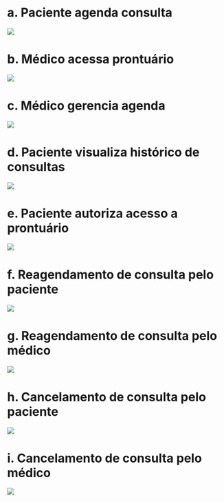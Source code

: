 # a. Paciente agenda consulta
[![](https://mermaid.ink/img/pako:eNqNUktOwzAQvYo167QkcRNSLyohYFkJ0R3KZmRPW0uJHRIHUaoeBrFAnCMXw7SJVLVQ4YU1n_fejMezBWkVgYCGnlsyku40rmosc8P8qbB2WuoKjWMPKDUZR-eZhW4clXiemHdfSkt7SBzuQWU0m_U0wW4kNQ0yy5pjod-QCypIamuQUVN5CwutUNF_COVxL5eha1t377W-gL21ZqnrEhmuyCgsfb5H9xAP7h8v2L150ciMdXqpJXaf3Ydlis6pPeFkMtrh1SPJ1g9IWtO0hcPTSkOHf5aSfbv7AARQkne08r--_dHKwa2ppByENxUt0RfJITc7D8XW2cXGSBCubimAtlLohiUBscSi8VFS2tl6ftik_UIF4DfgydpyIHoXxBZeQUzTMY_D9DrJkjidhDwJYANiFPHxJONhHGVJmPA4jpNdAG97hXCcRTxOI55Nr3nM0zALoLbtat03sPsG4hLzvQ?type=png)](https://mermaid.live/edit#pako:eNqNUktOwzAQvYo167QkcRNSLyohYFkJ0R3KZmRPW0uJHRIHUaoeBrFAnCMXw7SJVLVQ4YU1n_fejMezBWkVgYCGnlsyku40rmosc8P8qbB2WuoKjWMPKDUZR-eZhW4clXiemHdfSkt7SBzuQWU0m_U0wW4kNQ0yy5pjod-QCypIamuQUVN5CwutUNF_COVxL5eha1t377W-gL21ZqnrEhmuyCgsfb5H9xAP7h8v2L150ciMdXqpJXaf3Ydlis6pPeFkMtrh1SPJ1g9IWtO0hcPTSkOHf5aSfbv7AARQkne08r--_dHKwa2ppByENxUt0RfJITc7D8XW2cXGSBCubimAtlLohiUBscSi8VFS2tl6ftik_UIF4DfgydpyIHoXxBZeQUzTMY_D9DrJkjidhDwJYANiFPHxJONhHGVJmPA4jpNdAG97hXCcRTxOI55Nr3nM0zALoLbtat03sPsG4hLzvQ)

# b. Médico acessa prontuário
[![](https://mermaid.ink/img/pako:eNptkE1uwyAQha-CZu1ENsSOwyJSpXaZVXaVN1OYNEg2uBik_CiH6bLnyMVKYkeK1LJADO-bN_DOoJwmkDDQVySr6NXgp8eusSytHn0wyvRoA9tcf7RR7q-wNUOgDkdh3Cd2tl5PomQvioYBmWPDM_4PuKWWlHEW0xBlyAYa0QlI6NQk2dvBfBDrvbMhXr-9cQxjcN6cUDvWU-ueLCCDjnyHRqfPnm-WDYQ9ddSATEdNO4xtaKCxl4TefLZHq0AGHymD2GsMj2xA7rAd0i1pk8ZtxgDvOWaQInl3rns0phLkGQ4gV9Vc8LxalnXJq0UuygyOIGeFmC9qkfOiLvNScM7LSwanu0M-rwvBq0LUq6XgosrrDLyLn_vpAZdfi3iTqA?type=png)](https://mermaid.live/edit#pako:eNptkE1uwyAQha-CZu1ENsSOwyJSpXaZVXaVN1OYNEg2uBik_CiH6bLnyMVKYkeK1LJADO-bN_DOoJwmkDDQVySr6NXgp8eusSytHn0wyvRoA9tcf7RR7q-wNUOgDkdh3Cd2tl5PomQvioYBmWPDM_4PuKWWlHEW0xBlyAYa0QlI6NQk2dvBfBDrvbMhXr-9cQxjcN6cUDvWU-ueLCCDjnyHRqfPnm-WDYQ9ddSATEdNO4xtaKCxl4TefLZHq0AGHymD2GsMj2xA7rAd0i1pk8ZtxgDvOWaQInl3rns0phLkGQ4gV9Vc8LxalnXJq0UuygyOIGeFmC9qkfOiLvNScM7LSwanu0M-rwvBq0LUq6XgosrrDLyLn_vpAZdfi3iTqA)

# c. Médico gerencia agenda
[![](https://mermaid.ink/img/pako:eNp1kM1uwjAMx18l8rmwNqGl5ICEtisnpB2mXqzGQKQ26fIxDRAPs-MOewpebBkf0qSxHKzY_58t-3-A1ioCCZ5eI5mWnjRuHPaNYekN6IJu9YAmsOXpU-nW_hVW2gfq8SJc4pUdzedXUbJFS94js8z_xu-Az9pH7PQeGW7IqP_BR1Tog8OHRRfIIdtad_pw2nqmtB-sOX29kfaNgQx6cj1qlc48_IxrIGyppwZk-ipaY-xCA405JhRjsKudaUEGFymDOCgMN1dArrHzqUpKB-uWF-vODmaQzHixtr81phTkAd5Bzqqx4Hk1LeuSV5NclBnsQI4KMZ7UIudFXeal4JyXxwz25wn5uC4ErwpRz6aCiyqvM3A2brbXBY7fKDOR7w?type=png)](https://mermaid.live/edit#pako:eNp1kM1uwjAMx18l8rmwNqGl5ICEtisnpB2mXqzGQKQ26fIxDRAPs-MOewpebBkf0qSxHKzY_58t-3-A1ioCCZ5eI5mWnjRuHPaNYekN6IJu9YAmsOXpU-nW_hVW2gfq8SJc4pUdzedXUbJFS94js8z_xu-Az9pH7PQeGW7IqP_BR1Tog8OHRRfIIdtad_pw2nqmtB-sOX29kfaNgQx6cj1qlc48_IxrIGyppwZk-ipaY-xCA405JhRjsKudaUEGFymDOCgMN1dArrHzqUpKB-uWF-vODmaQzHixtr81phTkAd5Bzqqx4Hk1LeuSV5NclBnsQI4KMZ7UIudFXeal4JyXxwz25wn5uC4ErwpRz6aCiyqvM3A2brbXBY7fKDOR7w)

# d. Paciente visualiza histórico de consultas
[![](https://mermaid.ink/img/pako:eNptkM1qwzAMx1_F6JyWxG7S1IdCYdfBoLDDyEU4amuo7c4fsDbkqfYIe7F5TQODTQch6f-TkDSAcj2BhEDviayiJ41Hj6azLNsFfdRKX9BG9oJKk430V9nrEMngJEx-hhfb7UOVbKcoBGSOhd_8f-SrDgnP-obslEtfn14rx3piytmQzhFDZ6EAQ96g7vPuw8-oDuKJDHUgc9jTATPZQWfHjGKKbn-1CmT0iQpIlx7jfCrIA55DrlKvo_PP0z_ubykgH_jmnJkbcwpygA-Qm2YpeNms67bmzaoUdQFXkItKLFetKHnV1mUtOOf1WMDtPqFctpXgTSXazVpw0ZRtAd6l4-mxwPgNoxKAPg?type=png)](https://mermaid.live/edit#pako:eNptkM1qwzAMx1_F6JyWxG7S1IdCYdfBoLDDyEU4amuo7c4fsDbkqfYIe7F5TQODTQch6f-TkDSAcj2BhEDviayiJ41Hj6azLNsFfdRKX9BG9oJKk430V9nrEMngJEx-hhfb7UOVbKcoBGSOhd_8f-SrDgnP-obslEtfn14rx3piytmQzhFDZ6EAQ96g7vPuw8-oDuKJDHUgc9jTATPZQWfHjGKKbn-1CmT0iQpIlx7jfCrIA55DrlKvo_PP0z_ubykgH_jmnJkbcwpygA-Qm2YpeNms67bmzaoUdQFXkItKLFetKHnV1mUtOOf1WMDtPqFctpXgTSXazVpw0ZRtAd6l4-mxwPgNoxKAPg)

# e. Paciente autoriza acesso a prontuário
[![](https://mermaid.ink/img/pako:eNqFUd1qwjAYfZXwXVdpG1trL4TBdikMvBu9-UiiDTRJl6RjKj7M2MXYc_TFFjWCoLBchCTn5zvhHIAZLqAGJ94HoZl4lri1qBpNwurReslkj9qTV2RSaC_ukbV0Xii8B1bjL5fMXIDLfnWZLJdRVpMnJpxDYoi7NXrEfHHMdK0g3LBBBdC40zwkzKjz3K5F-79a3cZ6GGjwxso9Ejwli8SIBl78VjDUHxKJNl5uJMPxZ_w2hIuoIhhdeDSIsgc_763Rfhi_rAxUSEAJq1Dy0MrhJG3At0KJBupw5GKDQ-cbaPQxUE9D1jvNoPZ2EAkMPUd_LRHqDXYuvAouQ5bVpelz4QmEht6MUVdhuEJ9gE-oF-WU5mk5L6oiL2cpLRLYQT3J6HRW0TTPqiItaJ7nxTGB_dkhnVYZzcuMVos5zWmZVglYM2zbGOD4B49_0Dk?type=png)](https://mermaid.live/edit#pako:eNqFUd1qwjAYfZXwXVdpG1trL4TBdikMvBu9-UiiDTRJl6RjKj7M2MXYc_TFFjWCoLBchCTn5zvhHIAZLqAGJ94HoZl4lri1qBpNwurReslkj9qTV2RSaC_ukbV0Xii8B1bjL5fMXIDLfnWZLJdRVpMnJpxDYoi7NXrEfHHMdK0g3LBBBdC40zwkzKjz3K5F-79a3cZ6GGjwxso9Ejwli8SIBl78VjDUHxKJNl5uJMPxZ_w2hIuoIhhdeDSIsgc_763Rfhi_rAxUSEAJq1Dy0MrhJG3At0KJBupw5GKDQ-cbaPQxUE9D1jvNoPZ2EAkMPUd_LRHqDXYuvAouQ5bVpelz4QmEht6MUVdhuEJ9gE-oF-WU5mk5L6oiL2cpLRLYQT3J6HRW0TTPqiItaJ7nxTGB_dkhnVYZzcuMVos5zWmZVglYM2zbGOD4B49_0Dk)

# f. Reagendamento de consulta pelo paciente
[![](https://mermaid.ink/img/pako:eNqFUsFqwzAM_RWjc9olcZOmPhQG27EwVthh5CJspTUkdhc7Y23p1-ww9h39sXlLCmNtmQ_Gkt6TniztQVpFIMDRS0dG0p3GVYtNaVg4G2y9lnqDxrMHlJqMp_PIUjtPDZ4HFsdPpaXtA_19yjKazweaYLeSnENmmfud6BLySbsOa71DJq1xXe3RMVyRUajQXactbR0keWQt9egmIAZZAyjAB7WC3ZtXjcxYryst8fhxfLdM0SXyQPnTTKh080iyc_8UPEm9WjE0Wem26R2lgQgaCqZWYV7772wl-DU1VIIIT0UVhi8poTSHAMXO2-XWSBC-7SiCbqPQn8YLosLaBS8p7W276HfgZxUiCLN7trY5EYMJYg9vIGb5mKdxPs2KLM0nMc8i2IIYJXw8KXicJkUWZzxN0-wQwe4nQzwuEp7mCS9mU57yPC4iaG23Wg8CDl8vS9s-?type=png)](https://mermaid.live/edit#pako:eNqFUsFqwzAM_RWjc9olcZOmPhQG27EwVthh5CJspTUkdhc7Y23p1-ww9h39sXlLCmNtmQ_Gkt6TniztQVpFIMDRS0dG0p3GVYtNaVg4G2y9lnqDxrMHlJqMp_PIUjtPDZ4HFsdPpaXtA_19yjKazweaYLeSnENmmfud6BLySbsOa71DJq1xXe3RMVyRUajQXactbR0keWQt9egmIAZZAyjAB7WC3ZtXjcxYryst8fhxfLdM0SXyQPnTTKh080iyc_8UPEm9WjE0Wem26R2lgQgaCqZWYV7772wl-DU1VIIIT0UVhi8poTSHAMXO2-XWSBC-7SiCbqPQn8YLosLaBS8p7W276HfgZxUiCLN7trY5EYMJYg9vIGb5mKdxPs2KLM0nMc8i2IIYJXw8KXicJkUWZzxN0-wQwe4nQzwuEp7mCS9mU57yPC4iaG23Wg8CDl8vS9s-)

# g. Reagendamento de consulta pelo médico
[![](https://mermaid.ink/img/pako:eNqFUsFqwzAM_RWjc9olcZOmPhQG27EwVthh5CJspTUkdhc7Y23p1-ww9h39sXlLCmNtmQ_Gkt6TniztQVpFIMDRS0dG0p3GVYtNaVg4G2y9lnqDxrPF8VNpac8DS-08NXgeeECpyXjqI_09ZBnN5wNNsFtJziGzzP1OdAH4pF2Htd4hk9a4rvboGK7IKFTorrKWtg6CPLKWenATNA1tDKAAP2kV7N68amTGel1piceP47tlii6xT5w_zYRaN48kO_dPyUHr1YqhyUq3Te8oDUTQUDC1CtPafycrwa-poRJEeCqqMHxJCaU5BCh23i63RoLwbUcRdBuF_jRcEBXWLnhJaW_bRb8BP4sQQRjds7XNiRhMEHt4AzHLxzyN82lWZGk-iXkWwRbEKOHjScHjNCmyOONpmmaHCHY_GeJxkfA0T3gxm_KU53ERQWu71XoQcPgCo_PbnA?type=png)](https://mermaid.live/edit#pako:eNqFUsFqwzAM_RWjc9olcZOmPhQG27EwVthh5CJspTUkdhc7Y23p1-ww9h39sXlLCmNtmQ_Gkt6TniztQVpFIMDRS0dG0p3GVYtNaVg4G2y9lnqDxrPF8VNpac8DS-08NXgeeECpyXjqI_09ZBnN5wNNsFtJziGzzP1OdAH4pF2Htd4hk9a4rvboGK7IKFTorrKWtg6CPLKWenATNA1tDKAAP2kV7N68amTGel1piceP47tlii6xT5w_zYRaN48kO_dPyUHr1YqhyUq3Te8oDUTQUDC1CtPafycrwa-poRJEeCqqMHxJCaU5BCh23i63RoLwbUcRdBuF_jRcEBXWLnhJaW_bRb8BP4sQQRjds7XNiRhMEHt4AzHLxzyN82lWZGk-iXkWwRbEKOHjScHjNCmyOONpmmaHCHY_GeJxkfA0T3gxm_KU53ERQWu71XoQcPgCo_PbnA)

# h. Cancelamento de consulta pelo paciente
[![](https://mermaid.ink/img/pako:eNp9UUFqwzAQ_IrYsxNsKXYcHQKF9hgoBHoovmylTSKwJdeSS5OQ1_RQ-o58rGriQEvaCiEk7cxoVrMH5TSBBE_PPVlFtwbXHTaVZXG02AWjTIs2sHtUhmyg68rS-EANXhcWxw9tlDsXzutFZTSfDzTJbhR5j8wx_13oN-SD8T3WZodMOev7OqBnuCarUaP_m7Z0dbQUIgtjhzU2ETC4GjA_HqHOrIxC1jrvzZOpTZQnFud_9KFXye7si0FmXTiJHN-Pb-6aCwk01DVodPz6_ZdWBWFDDVUg41bTCmN3FVT2EKHYB7fcWgUydD0l0LcawyUpkCusfbwlbYLrFuc4T6kmEGN4dK65EOMR5B5eQc6KseBpMc3LnBeTVOQJbEGOMjGelCLlWZmnueCc54cEdieFdFxmgheZKGdTwUWRlgl0rl9vBgOHT-H0xZ8?type=png)](https://mermaid.live/edit#pako:eNp9UUFqwzAQ_IrYsxNsKXYcHQKF9hgoBHoovmylTSKwJdeSS5OQ1_RQ-o58rGriQEvaCiEk7cxoVrMH5TSBBE_PPVlFtwbXHTaVZXG02AWjTIs2sHtUhmyg68rS-EANXhcWxw9tlDsXzutFZTSfDzTJbhR5j8wx_13oN-SD8T3WZodMOev7OqBnuCarUaP_m7Z0dbQUIgtjhzU2ETC4GjA_HqHOrIxC1jrvzZOpTZQnFud_9KFXye7si0FmXTiJHN-Pb-6aCwk01DVodPz6_ZdWBWFDDVUg41bTCmN3FVT2EKHYB7fcWgUydD0l0LcawyUpkCusfbwlbYLrFuc4T6kmEGN4dK65EOMR5B5eQc6KseBpMc3LnBeTVOQJbEGOMjGelCLlWZmnueCc54cEdieFdFxmgheZKGdTwUWRlgl0rl9vBgOHT-H0xZ8)

# i. Cancelamento de consulta pelo médico
[![](https://mermaid.ink/img/pako:eNqNUtFKwzAU_ZVwn7vRNmtX8zAQ9HEgFHyQvlzTuy3QJjVJxW3sa3wQv2M_Zlw7UKZiCSXJPefknpzsQZqaQICjp560pBuFa4ttpVn4OrReSdWh9mx5fK-VNJeFUjlPLV4W7lAq0p6GyvAfVSaLxUgT7FqSc8gMc1-FfgDeK9djo3bIpNGubzw6hmvSNdbofmWVpgkN-UDCYK_BNrQ0uhgx384gq1ZKIuuMc-pRNSqoEwvjL_rZqWC3-lkh08afVI5vx1fzf3LZr8kSszS4GtEQQUu2RVWHmPaf7Ar8hlqqQIRpTSsMd1FBpQ8Bir035VZLEN72FEHf1ejPqYJYYePCLtXKG7scoj-9gAhCZg_GtGdiWILYwwuIq3zK0zifZ0WW5rOYZxFsQUwSPp0VPE6TIosznqZpdohgd1KIp0XC0zzhxdWcpzyPiwis6debsYHDB4kd1i4?type=png)](https://mermaid.live/edit#pako:eNqNUtFKwzAU_ZVwn7vRNmtX8zAQ9HEgFHyQvlzTuy3QJjVJxW3sa3wQv2M_Zlw7UKZiCSXJPefknpzsQZqaQICjp560pBuFa4ttpVn4OrReSdWh9mx5fK-VNJeFUjlPLV4W7lAq0p6GyvAfVSaLxUgT7FqSc8gMc1-FfgDeK9djo3bIpNGubzw6hmvSNdbofmWVpgkN-UDCYK_BNrQ0uhgx384gq1ZKIuuMc-pRNSqoEwvjL_rZqWC3-lkh08afVI5vx1fzf3LZr8kSszS4GtEQQUu2RVWHmPaf7Ar8hlqqQIRpTSsMd1FBpQ8Bir035VZLEN72FEHf1ejPqYJYYePCLtXKG7scoj-9gAhCZg_GtGdiWILYwwuIq3zK0zifZ0WW5rOYZxFsQUwSPp0VPE6TIosznqZpdohgd1KIp0XC0zzhxdWcpzyPiwis6debsYHDB4kd1i4)